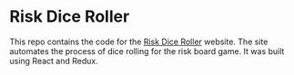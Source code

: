# Risk Dice Roller

This repo contains the code for the [Risk Dice Roller](https://mjbuckley.github.io/risk-dice-roller/) website. The site automates the process of dice rolling for the risk board game. It was built using React and Redux.
